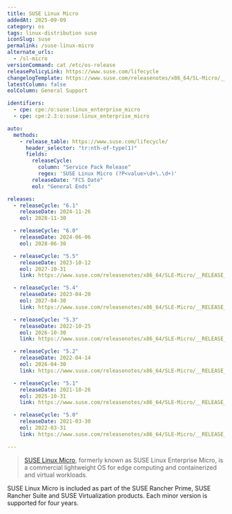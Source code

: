 ```yaml
---
title: SUSE Linux Micro
addedAt: 2025-09-09
category: os
tags: linux-distribution suse
iconSlug: suse
permalink: /suse-linux-micro
alternate_urls:
  - /sl-micro
versionCommand: cat /etc/os-release
releasePolicyLink: https://www.suse.com/lifecycle
changelogTemplate: https://www.suse.com/releasenotes/x86_64/SL-Micro/__RELEASE_CYCLE__/
latestColumn: false
eolColumn: General Support

identifiers:
  - cpe: cpe:/o:suse:linux_enterprise_micro
  - cpe: cpe:2.3:o:suse:linux_enterprise_micro

auto:
  methods:
    - release_table: https://www.suse.com/lifecycle/
      header_selector: "tr:nth-of-type(1)"
      fields:
        releaseCycle:
          column: "Service Pack Release"
          regex: 'SUSE Linux Micro (?P<value>\d+\.\d+)'
        releaseDate: "FCS Date"
        eol: "General Ends"

releases:
  - releaseCycle: "6.1"
    releaseDate: 2024-11-26
    eol: 2028-11-30

  - releaseCycle: "6.0"
    releaseDate: 2024-06-06
    eol: 2028-06-30

  - releaseCycle: "5.5"
    releaseDate: 2023-10-12
    eol: 2027-10-31
    link: https://www.suse.com/releasenotes/x86_64/SLE-Micro/__RELEASE_CYCLE__/

  - releaseCycle: "5.4"
    releaseDate: 2023-04-20
    eol: 2027-04-30
    link: https://www.suse.com/releasenotes/x86_64/SLE-Micro/__RELEASE_CYCLE__/

  - releaseCycle: "5.3"
    releaseDate: 2022-10-25
    eol: 2026-10-30
    link: https://www.suse.com/releasenotes/x86_64/SLE-Micro/__RELEASE_CYCLE__/

  - releaseCycle: "5.2"
    releaseDate: 2022-04-14
    eol: 2026-04-30
    link: https://www.suse.com/releasenotes/x86_64/SLE-Micro/__RELEASE_CYCLE__/

  - releaseCycle: "5.1"
    releaseDate: 2021-10-26
    eol: 2025-10-31
    link: https://www.suse.com/releasenotes/x86_64/SLE-Micro/__RELEASE_CYCLE__/

  - releaseCycle: "5.0"
    releaseDate: 2021-03-30
    eol: 2022-03-31
    link: https://www.suse.com/releasenotes/x86_64/SLE-Micro/__RELEASE_CYCLE__/

---
```


> [SUSE Linux Micro](https://www.suse.com/products/micro/), formerly known as SUSE Linux Enterprise Micro,
> is a commercial lightweight OS for edge computing and containerized and virtual workloads.

SUSE Linux Micro is included as part of the SUSE Rancher Prime, SUSE Rancher Suite and SUSE Virtualization products.
Each minor version is supported for four years.
